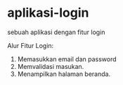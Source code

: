 # aplikasi-login
sebuah aplikasi dengan fitur login


Alur Fitur Login:
1. Memasukkan email dan password
2. Memvalidasi masukan.
3. Menampilkan halaman beranda.
